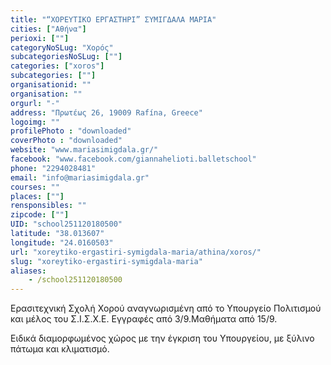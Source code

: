 ```yaml
---
title: "“ΧΟΡΕΥΤΙΚΟ ΕΡΓΑΣΤΗΡΙ” ΣΥΜΙΓΔΑΛΑ ΜΑΡΙΑ"
cities: ["Αθήνα"]
perioxi: [""]
categoryNoSLug: "Χορός"
subcategoriesNoSLug: [""]
categories: ["xoros"]
subcategories: [""]
organisationid: ""
organisation: ""
orgurl: "-"
address: "Πρωτέως 26, 19009 Rafína, Greece"
logoimg: ""
profilePhoto : "downloaded"
coverPhoto : "downloaded"
website: "www.mariasimigdala.gr/"
facebook: "www.facebook.com/giannahelioti.balletschool"
phone: "2294028481"
email: "info@mariasimigdala.gr"
courses: ""
places: [""]
rensponsibles: ""
zipcode: [""]
UID: "school251120180500"
latitude: "38.013607"
longitude: "24.0160503"
url: "xoreytiko-ergastiri-symigdala-maria/athina/xoros/"
slug: "xoreytiko-ergastiri-symigdala-maria"
aliases:
    - /school251120180500
---
```



Eρασιτεχνική Σχολή Χορού αναγνωρισμένη από το Υπουργείο Πολιτισμού και μέλος του Σ.Ι.Σ.Χ.Ε. Εγγραφές από 3/9.Μαθήματα από 15/9.

Ειδικά διαμορφωμένος χώρος με την έγκριση του Υπουργείου, με ξύλινο πάτωμα και κλιματισμό.